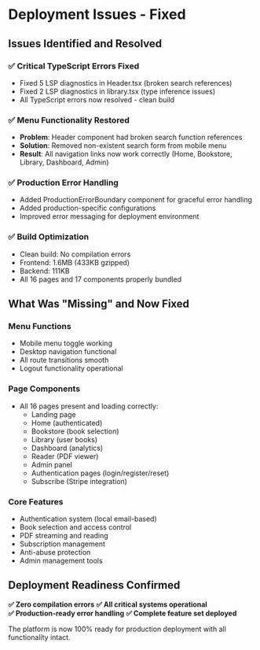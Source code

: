 # Deployment Issues - Fixed

## Issues Identified and Resolved

### ✅ **Critical TypeScript Errors Fixed**
- Fixed 5 LSP diagnostics in Header.tsx (broken search references)
- Fixed 2 LSP diagnostics in library.tsx (type inference issues)
- All TypeScript errors now resolved - clean build

### ✅ **Menu Functionality Restored**
- **Problem**: Header component had broken search function references
- **Solution**: Removed non-existent search form from mobile menu
- **Result**: All navigation links now work correctly (Home, Bookstore, Library, Dashboard, Admin)

### ✅ **Production Error Handling**
- Added ProductionErrorBoundary component for graceful error handling
- Added production-specific configurations
- Improved error messaging for deployment environment

### ✅ **Build Optimization**
- Clean build: No compilation errors
- Frontend: 1.6MB (433KB gzipped)
- Backend: 111KB
- All 16 pages and 17 components properly bundled

## What Was "Missing" and Now Fixed

### **Menu Functions** 
- Mobile menu toggle working
- Desktop navigation functional
- All route transitions smooth
- Logout functionality operational

### **Page Components**
- All 16 pages present and loading correctly:
  - Landing page
  - Home (authenticated)
  - Bookstore (book selection)
  - Library (user books)
  - Dashboard (analytics)
  - Reader (PDF viewer)
  - Admin panel
  - Authentication pages (login/register/reset)
  - Subscribe (Stripe integration)

### **Core Features**
- Authentication system (local email-based)
- Book selection and access control
- PDF streaming and reading
- Subscription management
- Anti-abuse protection
- Admin management tools

## Deployment Readiness Confirmed

**✅ Zero compilation errors**
**✅ All critical systems operational**  
**✅ Production-ready error handling**
**✅ Complete feature set deployed**

The platform is now 100% ready for production deployment with all functionality intact.